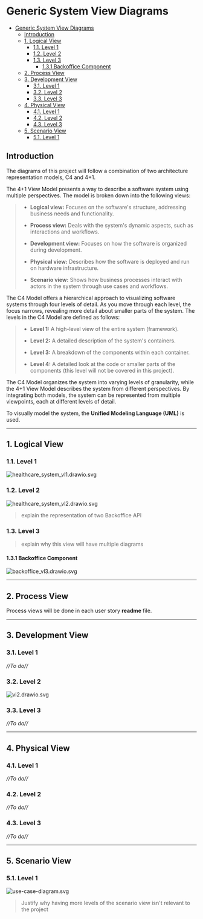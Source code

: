 # Generic System View Diagrams

<!-- TOC -->
* [Generic System View Diagrams](#generic-system-view-diagrams)
  * [Introduction](#introduction)
  * [1. Logical View](#1-logical-view)
    * [1.1. Level 1](#11-level-1)
    * [1.2. Level 2](#12-level-2)
    * [1.3. Level 3](#13-level-3)
      * [1.3.1 Backoffice Component](#131-backoffice-component)
  * [2. Process View](#2-process-view)
  * [3. Development View](#3-development-view)
    * [3.1. Level 1](#31-level-1)
    * [3.2. Level 2](#32-level-2)
    * [3.3. Level 3](#33-level-3)
  * [4. Physical View](#4-physical-view)
    * [4.1. Level 1](#41-level-1)
    * [4.2. Level 2](#42-level-2)
    * [4.3. Level 3](#43-level-3)
  * [5. Scenario View](#5-scenario-view)
    * [5.1. Level 1](#51-level-1)
<!-- TOC -->


## Introduction

The diagrams of this project will follow a combination of two architecture representation models, C4 and 4+1.

The 4+1 View Model presents a way to describe a software system using multiple perspectives. The model is broken down into the following views:

> * **Logical view:** Focuses on the software's structure, addressing business needs and functionality.
> 
> 
> * **Process view:** Deals with the system's dynamic aspects, such as interactions and workflows.
> 
> 
> * **Development view:** Focuses on how the software is organized during development.
> 
> 
> * **Physical view:** Describes how the software is deployed and run on hardware infrastructure.
> 
> 
> * **Scenario view:** Shows how business processes interact with actors in the system through use cases and workflows. 


The C4 Model offers a hierarchical approach to visualizing software systems through four levels of detail. As you move 
through each level, the focus narrows, revealing more detail about smaller parts of the system. The levels in the C4 Model
are defined as follows:

> * **Level 1:** A high-level view of the entire system (framework).
>
> 
> * **Level 2:** A detailed description of the system's containers.
> 
> 
> * **Level 3:** A breakdown of the components within each container.
> 
> 
> * **Level 4:** A detailed look at the code or smaller parts of the components (this level will not be covered in this project).


The C4 Model organizes the system into varying levels of granularity, while the 4+1 View Model describes the system from
different perspectives. By integrating both models, the system can be represented from multiple viewpoints, each at different
levels of detail.

To visually model the system, the **Unified Modeling Language (UML)** is used.

---

## 1. Logical View

### 1.1. Level 1

![healthcare_system_vl1.drawio.svg](logical-view/healthcare_system_vl1.drawio.svg)

### 1.2. Level 2

![healthcare_system_vl2.drawio.svg](logical-view/healthcare_system_vl2.drawio.svg)

> explain the representation of two Backoffice API

### 1.3. Level 3

> explain why this view will have multiple diagrams

#### 1.3.1 Backoffice Component

![backoffice_vl3.drawio.svg](logical-view/backoffice_vl3.drawio.svg)

---

## 2. Process View

Process views will be done in each user story **readme** file.

---

## 3. Development View

### 3.1. Level 1

_//To do//_

### 3.2. Level 2

![vi2.drawio.svg](development-view\development-view-level-2.svg)

### 3.3. Level 3

_//To do//_

---

## 4. Physical View

### 4.1. Level 1

_//To do//_

### 4.2. Level 2

_//To do//_

### 4.3. Level 3

_//To do//_

---

## 5. Scenario View

### 5.1. Level 1

![use-case-diagram.svg](use-case-diagram.svg)

> Justify why having more levels of the scenario view isn't relevant to the project